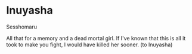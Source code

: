 # Inuyasha

Sesshomaru

All that for a memory and a dead mortal girl. If I've known that this is all it took to make you fight, I would have killed her sooner. (to Inuyasha)